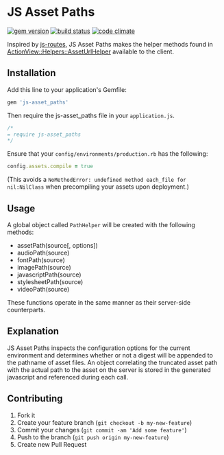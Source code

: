 # JS Asset Paths

[![gem version](https://badge.fury.io/rb/js-asset_paths.svg)](https://badge.fury.io/rb/js-asset_paths)
[![build status](https://travis-ci.org/sonnym/js-asset_paths.svg?branch=master)](https://travis-ci.org/sonnym/js-asset_paths)
[![code climate](https://codeclimate.com/github/sonnym/js-asset_paths/badges/gpa.svg)](https://codeclimate.com/github/sonnym/js-asset_paths)

Inspired by [js-routes](https://github.com/railsware/js-routes), JS Asset Paths makes the helper methods found in [ActionView::Helpers::AssetUrlHelper](http://rubydoc.info/docs/rails/ActionView/Helpers/AssetUrlHelper) available to the client.

## Installation

Add this line to your application's Gemfile:

```ruby
gem 'js-asset_paths'
```

Then require the js-asset_paths file in your `application.js`.

``` js
/*
= require js-asset_paths
*/
```

Ensure that your `config/environments/production.rb` has the following:
```ruby
config.assets.compile = true
```
(This avoids a `NoMethodError: undefined method each_file for nil:NilClass` when
precompiling your assets upon deployment.)

## Usage

A global object called `PathHelper` will be created with the following methods:

 - assetPath(source[, options])
 - audioPath(source)
 - fontPath(source)
 - imagePath(source)
 - javascriptPath(source)
 - stylesheetPath(source)
 - videoPath(source)

These functions operate in the same manner as their server-side counterparts.

## Explanation

JS Asset Paths inspects the configuration options for the current environment and determines whether or not a digest will be appended to the pathname of asset files. An object correlating the truncated asset path with the actual path to the asset on the server is stored in the generated javascript and referenced during each call.

## Contributing

1. Fork it
2. Create your feature branch (`git checkout -b my-new-feature`)
3. Commit your changes (`git commit -am 'Add some feature'`)
4. Push to the branch (`git push origin my-new-feature`)
5. Create new Pull Request
